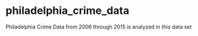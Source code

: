 # philadelphia_crime_data
Philadelphia Crime Data from 2006 through 2015 is analyzed in this data set
